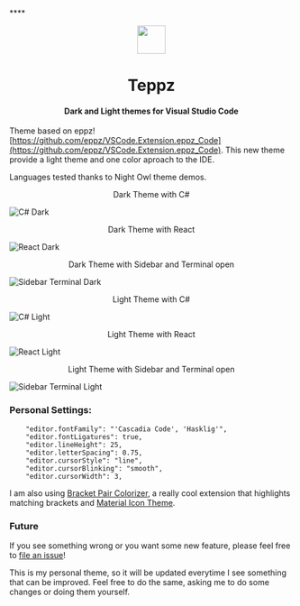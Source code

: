 ****<p align="center">
  <img width="50" height="50" src="https://github.com/ofrades/teppz/raw/master/tennisball.png">
</p>

<h1 align="center">Teppz</h1>

<h4 align="center"> Dark and Light themes for Visual Studio Code</h4>


Theme based on eppz! [https://github.com/eppz/VSCode.Extension.eppz_Code](https://github.com/eppz/VSCode.Extension.eppz_Code). This new theme provide a light theme and one color aproach to the IDE.

Languages tested thanks to Night Owl theme demos.

<p align="center">Dark Theme with C#</p>

![C# Dark](https://github.com/ofrades/teppz/raw/master/images/csharpdark.png)

<p align="center">Dark Theme with React</p>

![React Dark](https://github.com/ofrades/teppz/raw/master/images/reactdark.png)

<p align="center">Dark Theme with Sidebar and Terminal open</p>

![Sidebar Terminal Dark](https://github.com/ofrades/teppz/raw/master/images/wsideandterminaldark.png)

<p align="center">Light Theme with C#</p>

![C# Light](https://github.com/ofrades/teppz/raw/master/images/csharplight.png)


<p align="center">Light Theme with React</p>

![React Light](https://github.com/ofrades/teppz/raw/master/images/reactlight.png)


<p align="center">Light Theme with Sidebar and Terminal open</p>

![Sidebar Terminal Light](https://github.com/ofrades/teppz/raw/master/images/wsideandterminallight.png)


### Personal Settings:

````
    "editor.fontFamily": "'Cascadia Code', 'Hasklig'",
    "editor.fontLigatures": true,
    "editor.lineHeight": 25,
    "editor.letterSpacing": 0.75,
    "editor.cursorStyle": "line",
    "editor.cursorBlinking": "smooth",
    "editor.cursorWidth": 3,
````

I am also using [Bracket Pair Colorizer](https://github.com/CoenraadS/BracketPair), a really cool extension that highlights matching brackets and [Material Icon Theme](https://github.com/PKief/vscode-material-icon-theme).

### Future
If you see something wrong or you want some new feature, please feel free to [file an issue](https://github.com/ofrades/eppz/issues)!

This is my personal theme, so it will be updated everytime I see something that can be improved. Feel free to do the same, asking me to do some changes or doing them yourself.